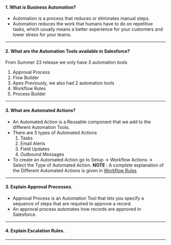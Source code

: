 #### 1. What is Business Automation?
- Automation is a process that reduces or eliminates manual steps.
- Automation reduces the work that humans have to do on repetitive tasks, which usually means a better experience for your customers and lower stress for your teams.
___
#### 2. What are the Automation Tools available in Salesforce?
From Summer 23 release we only have 3 automation tools
1. Approval Process
2. Flow Builder
3. Apex
Previously, we also had 2 automation tools
1. Workflow Rules
2. Process Builder
___
#### 3. What are Automated Actions?
- An Automated Action is a Reusable component that we add to the different Automation Tools.
- There are 5 types of Automated Actions
	1. Tasks
	2. Email Alerts
	3. Field Updates
	4. Outbound Messages
- To create an Automated Action go to Setup &rarr; Workflow Actions &rarr; Select the Type of Automated Action.
**NOTE** : A complete explanation of the Different Automated Actions is given in [Workflow Rules](../02._Automation/02._Workflow_Rules)
___
#### 3. Explain Approval Processes.
- Approval Process is an Automation Tool that lets you specify a sequence of steps that are required to approve a record.
- An approval process automates how records are approved in Salesforce.
___
#### 4. Explain Escalation Rules.
___
